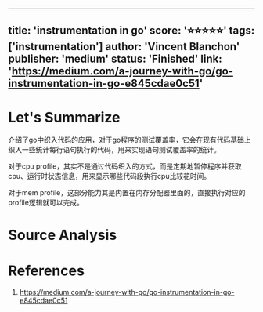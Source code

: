 
---
title: 'instrumentation in go'
score: '⭐️⭐️⭐️⭐️⭐️'
tags: ['instrumentation']
author: 'Vincent Blanchon'
publisher: 'medium'
status: 'Finished'
link: 'https://medium.com/a-journey-with-go/go-instrumentation-in-go-e845cdae0c51'
---

# Let's Summarize

介绍了go中织入代码的应用，对于go程序的测试覆盖率，它会在现有代码基础上织入一些统计每行语句执行的代码，用来实现语句测试覆盖率的统计。

对于cpu profile，其实不是通过代码织入的方式，而是定期地暂停程序并获取cpu、运行时状态信息，用来显示哪些代码段执行cpu比较花时间。

对于mem profile，这部分能力其是内置在内存分配器里面的，直接执行对应的profile逻辑就可以完成。

# Source Analysis



# References
1. https://medium.com/a-journey-with-go/go-instrumentation-in-go-e845cdae0c51
